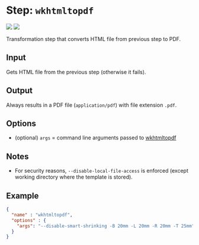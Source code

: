 # Step: `wkhtmltopdf`

![](https://img.shields.io/badge/status-stable-green)
![](https://img.shields.io/badge/metamodel%20version-%E2%89%A5%201-blue)

Transformation step that converts HTML file from previous step to PDF.

## Input

Gets HTML file from the previous step (otherwise it fails).

## Output

Always results in a PDF file (`application/pdf`) with file extension `.pdf`.

## Options

* (optional) `args` = command line arguments passed to [wkhtmltopdf](https://wkhtmltopdf.org/usage/wkhtmltopdf.txt)

## Notes

* For security reasons, `--disable-local-file-access` is enforced (except working directory where the template is stored).

## Example

```json
{
  "name" : "wkhtmltopdf",
  "options" : {
    "args": "--disable-smart-shrinking -B 20mm -L 20mm -R 20mm -T 25mm"
  }
}
```
